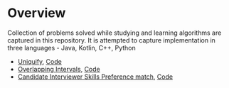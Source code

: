 # Overview

Collection of problems solved while studying and learning algorithms are 
captured in this repository. It is attempted to capture implementation in
three languages - Java, Kotlin, C++, Python

* [Uniquify](docs/uniquify.md), [Code](src/main/java/Uniquify.java)
* [Overlapping Intervals](docs/find_overlapping_intervals.md), [Code](src/main/java/FindOverlappingIntervals.java)
* [Candidate Interviewer Skills Preference match](docs/find_interviewer.md), [Code](src/main/java/find_interviewer.java)